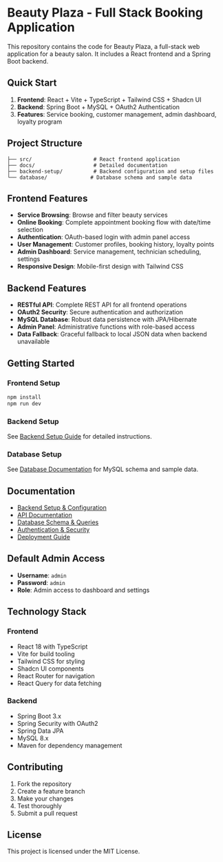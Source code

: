 
# Beauty Plaza - Full Stack Booking Application

This repository contains the code for Beauty Plaza, a full-stack web application for a beauty salon. It includes a React frontend and a Spring Boot backend.

## Quick Start

1. **Frontend**: React + Vite + TypeScript + Tailwind CSS + Shadcn UI
2. **Backend**: Spring Boot + MySQL + OAuth2 Authentication
3. **Features**: Service booking, customer management, admin dashboard, loyalty program

## Project Structure

```
├── src/                    # React frontend application
├── docs/                   # Detailed documentation
├── backend-setup/          # Backend configuration and setup files
└── database/              # Database schema and sample data
```

## Frontend Features

- **Service Browsing**: Browse and filter beauty services
- **Online Booking**: Complete appointment booking flow with date/time selection
- **Authentication**: OAuth-based login with admin panel access
- **User Management**: Customer profiles, booking history, loyalty points
- **Admin Dashboard**: Service management, technician scheduling, settings
- **Responsive Design**: Mobile-first design with Tailwind CSS

## Backend Features

- **RESTful API**: Complete REST API for all frontend operations
- **OAuth2 Security**: Secure authentication and authorization
- **MySQL Database**: Robust data persistence with JPA/Hibernate
- **Admin Panel**: Administrative functions with role-based access
- **Data Fallback**: Graceful fallback to local JSON data when backend unavailable

## Getting Started

### Frontend Setup
```bash
npm install
npm run dev
```

### Backend Setup
See [Backend Setup Guide](./docs/backend-setup.md) for detailed instructions.

### Database Setup
See [Database Documentation](./docs/database.md) for MySQL schema and sample data.

## Documentation

- [Backend Setup & Configuration](./docs/backend-setup.md)
- [API Documentation](./docs/api-documentation.md)
- [Database Schema & Queries](./docs/database.md)
- [Authentication & Security](./docs/authentication.md)
- [Deployment Guide](./docs/deployment.md)

## Default Admin Access

- **Username**: `admin`
- **Password**: `admin`
- **Role**: Admin access to dashboard and settings

## Technology Stack

### Frontend
- React 18 with TypeScript
- Vite for build tooling
- Tailwind CSS for styling
- Shadcn UI components
- React Router for navigation
- React Query for data fetching

### Backend
- Spring Boot 3.x
- Spring Security with OAuth2
- Spring Data JPA
- MySQL 8.x
- Maven for dependency management

## Contributing

1. Fork the repository
2. Create a feature branch
3. Make your changes
4. Test thoroughly
5. Submit a pull request

## License

This project is licensed under the MIT License.

